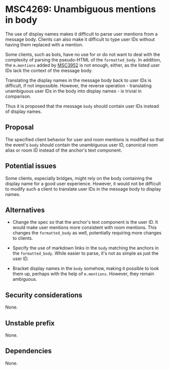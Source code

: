 # MSC4269: Unambiguous mentions in body

The use of display names makes it difficult to parse user mentions from a message body. Clients can
also make it difficult to type user IDs without having them replaced with a mention.

Some clients, such as bots, have no use for or do not want to deal with the complexity of parsing
the pseudo-HTML of the `formatted_body`. In addition, the `m.mentions` added by [MSC3952] is not
enough, either, as the listed user IDs lack the context of the message body.

Translating the display names in the message body back to user IDs is difficult, if not impossible.
However, the reverse operation - translating unambiguous user IDs in the body into display names -
is trivial in comparison.

Thus it is proposed that the message `body` should contain user IDs instead of display names. 

## Proposal

The specified client behavior for user and room mentions is modified so that the event's `body`
should contain the unambiguous user ID, canonical room alias or room ID instead of the anchor's
text component.

## Potential issues

Some clients, especially bridges, might rely on the body containing the display name for a good user
experience. However, it would not be difficult to modify such a client to translate user IDs in the
message body to display names.

## Alternatives

- Change the spec so that the anchor's text component is the user ID. It would make user mentions
  more consistent with room mentions. This changes the `formatted_body` as well, potentially
  requiring more changes to clients.

- Specify the use of markdown links in the `body` matching the anchors in the `formatted_body`.
  While easier to parse, it's not as simple as just the user ID.

- Bracket display names in the `body` somehow, making it possible to look them up, perhaps with the
  help of `m.mentions`. However, they remain ambiguous.

## Security considerations

None.

## Unstable prefix

None.

## Dependencies

None.

[MSC3952]: https://github.com/matrix-org/matrix-spec-proposals/pull/3952
